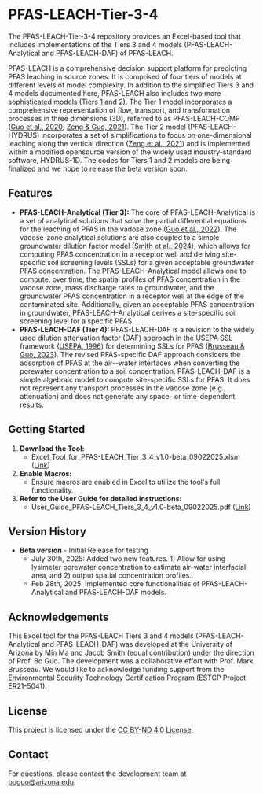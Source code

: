 # PFAS-LEACH-Tier-3-4

The PFAS-LEACH-Tier-3-4 repository provides an Excel-based tool that includes implementations of the Tiers 3 and 4 models (PFAS-LEACH-Analytical and PFAS-LEACH-DAF) of PFAS-LEACH. 

PFAS-LEACH is a comprehensive decision support platform for predicting PFAS leaching in source zones. It is comprised of four tiers of models at different levels of model complexity. In addition to the simplified Tiers 3 and 4 models documented here, PFAS-LEACH also includes two more sophisticated models (Tiers 1 and 2). The Tier 1 model incorporates a comprehensive representation of flow, transport, and transformation processes in three dimensions (3D), referred to as PFAS-LEACH-COMP ([Guo et al., 2020](https://doi.org/10.1029/2019WR026667); [Zeng & Guo, 2021](
https://doi.org/10.1016/j.advwatres.2021.104015)). The Tier 2 model (PFAS-LEACH-HYDRUS) incorporates a set of simplifications to focus on one-dimensional leaching along the vertical direction ([Zeng et al., 2021](
https://doi.org/10.1016/j.jhydrol.2021.127172)) and is implemented within a modified opensource version of the widely used industry-standard software, HYDRUS-1D. The codes for Tiers 1 and 2 models are being finalized and we hope to release the beta version soon.

## Features

- **PFAS-LEACH-Analytical (Tier 3):** The core of PFAS-LEACH-Analytical is a set of analytical solutions that solve the partial differential equations for the leaching of PFAS in the vadose zone ([Guo et al., 2022](
https://doi.org/10.1016/j.advwatres.2021.104102)). The vadose-zone analytical solutions are also coupled to a simple groundwater dilution factor model ([Smith et al., 2024](
https://doi.org/10.1016/j.watres.2024.121236)), which allows for computing PFAS concentration in a receptor well and deriving site-specific soil screening levels (SSLs) for a given acceptable groundwater PFAS concentration. The PFAS-LEACH-Analytical model allows one to compute, over time, the spatial profiles of PFAS concentration in the vadose zone, mass discharge rates to groundwater, and the groundwater PFAS concentration in a receptor well at the edge of the contaminated site. Additionally, given an acceptable PFAS concentration in groundwater, PFAS-LEACH-Analytical derives a site-specific soil screening level for a specific PFAS.
- **PFAS-LEACH-DAF (Tier 4):** PFAS-LEACH-DAF is a revision to the widely used dilution attenuation factor (DAF) approach in the USEPA SSL framework ([USEPA, 1996](https://www.epa.gov/superfund/superfund-soil-screening-guidance)) for determining SSLs for PFAS ([Brusseau & Guo, 2023](
https://doi.org/10.1016/j.hazl.2023.100077)). The revised PFAS-specific DAF approach considers the adsorption of PFAS at the air--water interfaces when converting the porewater concentration to a soil concentration. PFAS-LEACH-DAF is a simple algebraic model to compute site-specific SSLs for PFAS. It does not represent any transport processes in the vadose zone (e.g., attenuation) and does not generate any space- or time-dependent results.

## Getting Started

1. **Download the Tool:**
   - Excel_Tool_for_PFAS-LEACH_Tier_3_4_v1.0-beta_09022025.xlsm ([Link](https://github.com/GuoSFPLab/PFAS-LEACH-Tier-3-4/raw/main/Excel_Tool_for_PFAS-LEACH_Tier_3_4_v1.0-beta.xlsm))
2. **Enable Macros:**
   - Ensure macros are enabled in Excel to utilize the tool's full functionality.
3. **Refer to the User Guide for detailed instructions:**
   - User_Guide_PFAS-LEACH_Tiers_3_4_v1.0-beta_09022025.pdf ([Link](https://github.com/GuoSFPLab/PFAS-LEACH-Tier-3-4/raw/main/User_Guide_PFAS-LEACH_Tiers_3_4_v1.0-beta.pdf))

## Version History

- **Beta version** - Initial Release for testing
  <!-- ... - Sept 2nd, 2025: 1) Added Module 2 that allows for Monte Carlo analysis, and 2) revised the user interface for Module 0 and Module 2, including that for the input of lysimeter porewater data. -->
  - July 30th, 2025: Added two new features. 1) Allow for using lysimeter porewater concentration to estimate air-water interfacial area, and 2) output spatial concentration profiles. 
  - Feb 28th, 2025: Implemented core functionalities of PFAS-LEACH-Analytical and PFAS-LEACH-DAF models.

## Acknowledgements

This Excel tool for the PFAS-LEACH Tiers 3 and 4 models (PFAS-LEACH-Analytical and PFAS-LEACH-DAF) was developed at the University of Arizona by Min Ma and Jacob Smith (equal contribution) under the direction of Prof. Bo Guo.  The development was a collaborative effort with Prof. Mark Brusseau. We would like to acknowledge funding support from the Environmental Security Technology Certification Program (ESTCP Project ER21-5041).

## License

This project is licensed under the [CC BY-ND 4.0 License](https://github.com/GuoSFPLab/PFAS-LEACH-Tier-3-4/blob/main/LICENSE).

## Contact

For questions, please contact the development team at boguo@arizona.edu.
